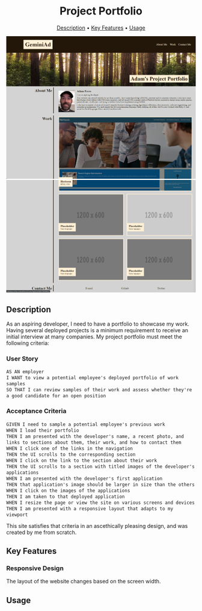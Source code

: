 <h1 align="center">
  Project Portfolio
  <br>
</h1>

<p align="center">
  <a href="#description">Description</a> •
  <a href="#key-features">Key Features</a> •
  <a href="#usage">Usage</a>
</p>

![website screenshot top](assets/images/portfolio-screenshot1.png)
![website screenshot bottom](assets/images/portfolio-screenshot2.png)

## Description 
As an aspiring developer, I need to have a portfolio to showcase my work. Having several deployed projects is a minimum requirement to receive an initial interview at many companies. My project portfolio must meet the following criteria:

### User Story
```
AS AN employer
I WANT to view a potential employee's deployed portfolio of work samples
SO THAT I can review samples of their work and assess whether they're a good candidate for an open position
```

### Acceptance Criteria
```
GIVEN I need to sample a potential employee's previous work
WHEN I load their portfolio
THEN I am presented with the developer's name, a recent photo, and links to sections about them, their work, and how to contact them
WHEN I click one of the links in the navigation
THEN the UI scrolls to the corresponding section
WHEN I click on the link to the section about their work
THEN the UI scrolls to a section with titled images of the developer's applications
WHEN I am presented with the developer's first application
THEN that application's image should be larger in size than the others
WHEN I click on the images of the applications
THEN I am taken to that deployed application
WHEN I resize the page or view the site on various screens and devices
THEN I am presented with a responsive layout that adapts to my viewport
```

This site satisfies that criteria in an ascethically pleasing design, and was created by me from scratch.

## Key Features

### Responsive Design
The layout of the website changes based on the screen width.

## Usage 
